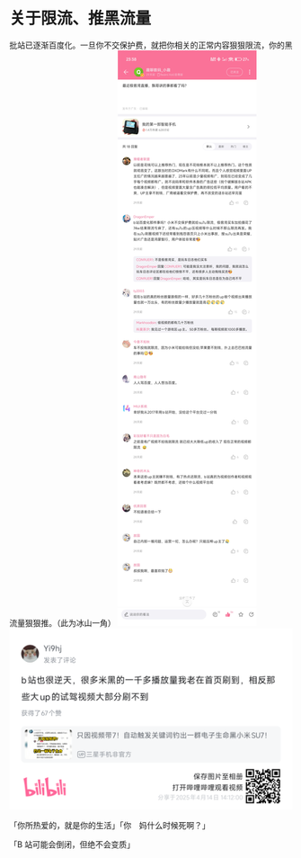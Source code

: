 # 关于限流、推黑流量

批站已逐渐百度化。一旦你不交保护费，就把你相关的正常内容狠狠限流，你的黑流量狠狠推。（此为冰山一角）
![](https://raw.githubusercontent.com/KugouGames/evil-of-bilibili/refs/heads/main/Images/250414/Screenshot_2025-04-14-23-38-41-330_com.coolapk.market.jpg)
![](https://raw.githubusercontent.com/KugouGames/evil-of-bilibili/refs/heads/main/Images/250414/bili_poster-1744611123342.png)

「你所热爱的，就是你的生活」「你　妈什么时候死啊？」

「B 站可能会倒闭，但绝不会变质」
